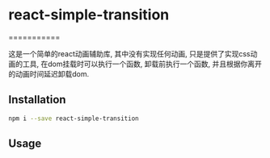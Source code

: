 # react-simple-transition

===========

这是一个简单的react动画辅助库, 其中没有实现任何动画, 只是提供了实现css动画的工具, 在dom挂载时可以执行一个函数, 卸载前执行一个函数, 并且根据你离开的动画时间延迟卸载dom.

## Installation

```bash
npm i --save react-simple-transition
```

## Usage

